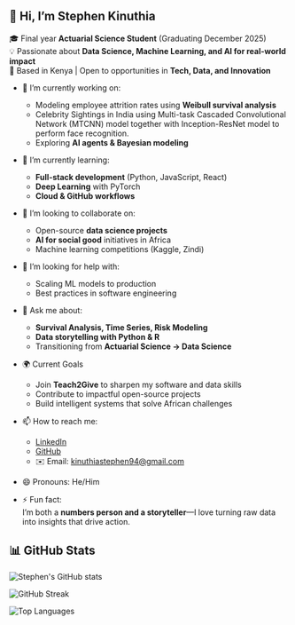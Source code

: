 ## 👋 Hi, I’m Stephen Kinuthia  

🎓 Final year **Actuarial Science Student** (Graduating December 2025)  
💡 Passionate about **Data Science, Machine Learning, and AI for real-world impact**  
📍 Based in Kenya | Open to opportunities in **Tech, Data, and Innovation**    

- 🔭 I’m currently working on:  
  - Modeling employee attrition rates using **Weibull survival analysis**  
  - Celebrity Sightings in India using Multi-task Cascaded Convolutional Network (MTCNN) model together with Inception-ResNet model to perform face recognition. 
  - Exploring **AI agents & Bayesian modeling**  

- 🌱 I’m currently learning:  
  - **Full-stack development** (Python, JavaScript, React)  
  - **Deep Learning** with PyTorch  
  - **Cloud & GitHub workflows**  

- 👯 I’m looking to collaborate on:  
  - Open-source **data science projects**  
  - **AI for social good** initiatives in Africa  
  - Machine learning competitions (Kaggle, Zindi)  

- 🤔 I’m looking for help with:  
  - Scaling ML models to production  
  - Best practices in software engineering  

- 💬 Ask me about:  
  - **Survival Analysis, Time Series, Risk Modeling**  
  - **Data storytelling with Python & R**  
  - Transitioning from **Actuarial Science → Data Science**  

- 🌍 Current Goals
  - Join **Teach2Give** to sharpen my software and data skills  
  - Contribute to impactful open-source projects  
  - Build intelligent systems that solve African challenges  

- 📫 How to reach me:  
  - [LinkedIn](https://www.linkedin.com/in/stephen-kinuthia)  
  - [GitHub](https://github.com/stephenkinuthia-cell)  
  - ✉️ Email: kinuthiastephen94@gmail.com  

- 😄 Pronouns: He/Him  

- ⚡ Fun fact:  
  I’m both a **numbers person and a storyteller**—I love turning raw data into insights that drive action.  

## 📊 GitHub Stats  

![Stephen's GitHub stats](https://github-readme-stats.vercel.app/api?username=stephenkinuthia-cell&show_icons=true&theme=tokyonight)  

![GitHub Streak](https://github-readme-streak-stats.herokuapp.com/?user=stephenkinuthia-cell&theme=tokyonight)  

![Top Languages](https://github-readme-stats.vercel.app/api/top-langs/?username=stephenkinuthia-cell&layout=compact&theme=tokyonight)  

